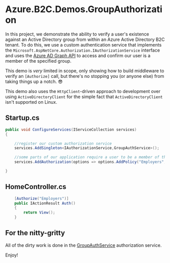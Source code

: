 # Azure.B2C.Demos.GroupAuthorization

In this project, we demonstrate the ability to verify a user's existence against an Active Directory group from within an Azure Active Directory B2C tenant. To do this, we use a custom authentication service that implements the `Microsoft.AspNetCore.Authorization.IAuthorizationService` interface and uses the [Azure AD Graph API](https://docs.microsoft.com/en-us/previous-versions/azure/ad/graph/api/api-catalog) to access and confirm our user is a member of the specified group. 

This demo is *very* limited in scope, only showing how to build middleware to verify an `[Authorize]` call, but there's no stopping you (or anyone else) from taking things up a notch. 😎

This demo also uses the `HttpClient`-driven approach to development over using `ActiveDirectoryClient` for the simple fact that `ActiveDirectoryClient` isn't supported on Linux.

## Startup.cs

```csharp
public void ConfigureServices(IServiceCollection services)
{

	//register our custom authorization service
    services.AddSingleton<IAuthorizationService,GroupAuthService>();

	//some parts of our application require a user to be a member of the Employers AD group.
	services.AddAuthorization(options => options.AddPolicy("Employers",builder => builder.RequireRole("Employers")));

}
```

## HomeController.cs

```csharp
	[Authorize("Employers")]
	public IActionResult Auth()
	{
	    return View();
	}

```

## For the nitty-gritty

All of the dirty work is done in the [GroupAuthService](https://github.com/endpointsystems/Azure.B2C.Demos.GroupAuthorization/blob/master/AzureB2CWithGroups/Services/GroupAuthService.cs) authorization service. 

Enjoy!

